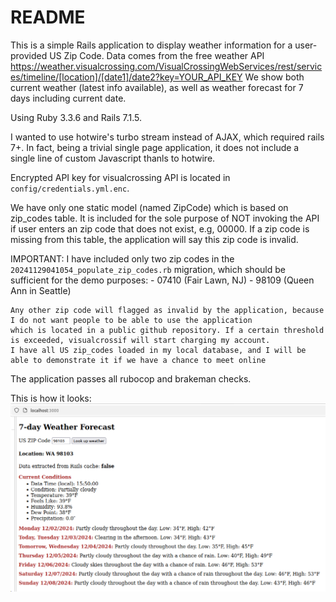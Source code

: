 # README

This is a simple Rails application to display weather information for a user-provided US Zip Code.
Data comes from the free weather API https://weather.visualcrossing.com/VisualCrossingWebServices/rest/services/timeline/[location]/[date1]/date2?key=YOUR_API_KEY
We show both current weather (latest info available), as well as weather forecast for 7 days including current date.

Using Ruby 3.3.6 and Rails 7.1.5.

I wanted to use hotwire's turbo stream instead of AJAX, which required rails 7+.
In fact, being a trivial single page application, it does not include a single line of custom Javascript thanls to hotwire.
 
Encrypted API key for visualcrossing API is located in `config/credentials.yml.enc`.

We have only one static model (named ZipCode) which is based on zip_codes table.
It is included for the sole purpose of NOT invoking the API if user enters an zip code that does not exist, e.g, 00000.
If a zip code is missing from this table, the application will say this zip code is invalid.

IMPORTANT:
    I have included only two zip codes in the `20241129041054_populate_zip_codes.rb` migration, which should be sufficient for the demo purposes:
        - 07410 (Fair Lawn, NJ) 
        - 98109 (Queen Ann in Seattle)

    Any other zip code will flagged as invalid by the application, because I do not want people to be able to use the application
    which is located in a public github repository. If a certain threshold is exceeded, visualcrossif will start charging my account.
    I have all US zip_codes loaded in my local database, and I will be able to demonstrate it if we have a chance to meet online

The application passes all rubocop and brakeman checks.

This is how it looks:
![img.png](img.png)



